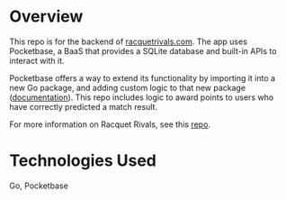# Overview

This repo is for the backend of [racquetrivals.com](https://www.racquetrivals.com). The app uses Pocketbase, a BaaS that provides a SQLite database and built-in APIs to interact with it.

Pocketbase offers a way to extend its functionality by importing it into a new Go package, and adding custom logic to that new package ([documentation](https://pocketbase.io/docs/go-overview/)). This repo includes logic to award points to users who have correctly predicted a match result.

For more information on Racquet Rivals, see this [repo](https://github.com/willbraun/tennis-bracket-frontend).

# Technologies Used

Go, Pocketbase
